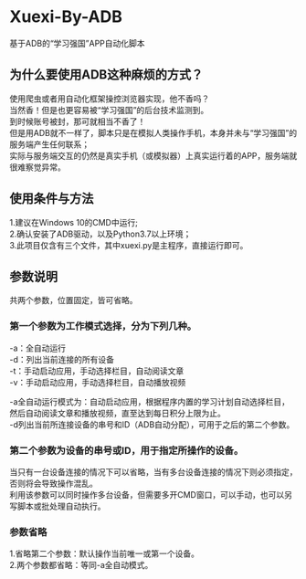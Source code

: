 # Xuexi-By-ADB
基于ADB的“学习强国”APP自动化脚本

## 为什么要使用ADB这种麻烦的方式？
使用爬虫或者用自动化框架操控浏览器实现，他不香吗？  
当然香！但是也更容易被“学习强国”的后台技术监测到。  
到时候账号被封，那可就相当不香了！  
但是用ADB就不一样了，脚本只是在模拟人类操作手机，本身并未与“学习强国”的服务端产生任何联系；  
实际与服务端交互的仍然是真实手机（或模拟器）上真实运行着的APP，服务端就很难察觉异常。

## 使用条件与方法
1.建议在Windows 10的CMD中运行;  
2.确认安装了ADB驱动，以及Python3.7以上环境；  
3.此项目仅含有三个文件，其中xuexi.py是主程序，直接运行即可。

## 参数说明
共两个参数，位置固定，皆可省略。

### 第一个参数为工作模式选择，分为下列几种。
-a：全自动运行  
-d：列出当前连接的所有设备  
-t：手动启动应用，手动选择栏目，自动阅读文章  
-v：手动启动应用，手动选择栏目，自动播放视频  

-a全自动运行模式为：自动启动应用，根据程序内置的学习计划自动选择栏目，然后自动阅读文章和播放视频，直至达到每日积分上限为止。    
-d列出当前所连接设备的串号和ID（ADB自动分配），可用于之后的第二个参数。

### 第二个参数为设备的串号或ID，用于指定所操作的设备。
当只有一台设备连接的情况下可以省略，当有多台设备连接的情况下则必须指定，否则将会导致操作混乱。  
利用该参数可以同时操作多台设备，但需要多开CMD窗口，可以手动，也可以另写脚本或批处理自动执行。

### 参数省略
1.省略第二个参数：默认操作当前唯一或第一个设备。  
2.两个参数都省略：等同-a全自动模式。
